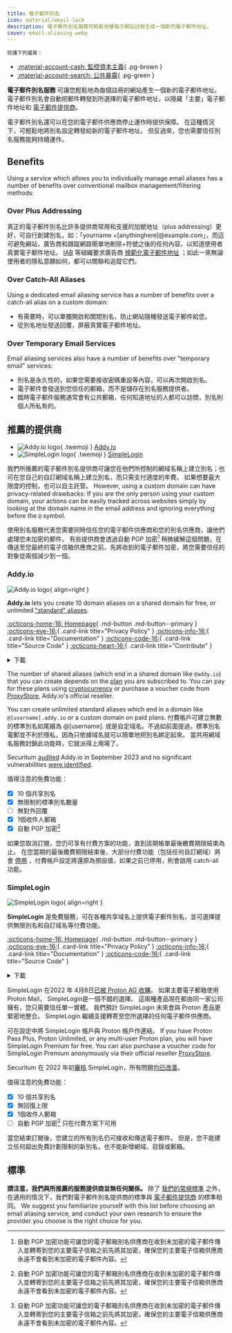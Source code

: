 ```yaml
---
title: 電子郵件別名
icon: material/email-lock
description: 電子郵件別名服務可輕鬆地替每次網站註冊生成一個新的電子郵件地址。
cover: email-aliasing.webp
---
```


<small>防護下列威脅：</small>

- [:material-account-cash: 監控資本主義](basics/common-threats.md#surveillance-as-a-business-model){ .pg-brown }
- [:material-account-search: 公共暴露](basics/common-threats.md#limiting-public-information){ .pg-green }

**電子郵件別名服務** 可讓您輕鬆地為每個註冊的網站產生一個新的電子郵件地址。 電子郵件別名會自動把郵件轉發到所選擇的電子郵件地址，以隱藏「主要」電子郵件地址和 [電子郵件提供商](email.md)。

電子郵件別名還可以在您的電子郵件供應商停止運作時提供保障。 在這種情況下，可輕鬆地將別名設定轉發給新的電子郵件地址。 但反過來，您也需要信任別名服務能夠持續運作。

## Benefits

Using a service which allows you to individually manage email aliases has a number of benefits over conventional mailbox management/filtering methods:

### Over Plus Addressing

真正的電子郵件別名比許多提供商常用和支援的加號地址（plus addressing）更好，可自行創建別名，如：「yourname +[anythinghere]@example.com」，而這可避免網站，廣告商和跟蹤網路簡單地刪除+符號之後的任何內容，以知道使用者真實電子郵件地址。 [IAB](https://en.wikipedia.org/wiki/Interactive_Advertising_Bureau) 等組織要求廣告商 [規範化電子郵件地址](https://shkspr.mobi/blog/2023/01/the-iab-loves-tracking-users-but-it-hates-users-tracking-them) ；如此一來無論使用者的隱私意願如何，都可以關聯和追蹤它們。

### Over Catch-All Aliases

Using a dedicated email aliasing service has a number of benefits over a catch-all alias on a custom domain:

- 有需要時，可以單獨開啟和關閉別名，防止網站隨機發送電子郵件給您。
- 從別名地址發送回覆，屏蔽真實電子郵件地址。

### Over Temporary Email Services

Email aliasing services also have a number of benefits over "temporary email" services:

- 別名是永久性的，如果您需要接收密碼重設等內容，可以再次開啟別名。
- 電子郵件會發送到您信任的郵箱，而不是儲存在別名服務提供者。
- 臨時電子郵件服務通常會有公共郵箱，任何知道地址的人都可以訪問，別名則個人所私有的。

## 推薦的提供商

<div class="grid cards" markdown>

- ![Addy.io logo](assets/img/email-aliasing/addy.svg){ .twemoji } [Addy.io](email-aliasing.md#addyio)
- ![SimpleLogin logo](assets/img/email-aliasing/simplelogin.svg){ .twemoji } [SimpleLogin](email-aliasing.md#simplelogin)

</div>

我們所推薦的電子郵件別名提供商可讓您在他們所控制的網域名稱上建立別名；也可在您自己的自訂網域名稱上建立別名，而只需支付適度的年費。 如果想要最大限度的控制，也可以自主託管。 However, using a custom domain can have privacy-related drawbacks: If you are the only person using your custom domain, your actions can be easily tracked across websites simply by looking at the domain name in the email address and ignoring everything before the `@` symbol.

使用別名服務代表您需要同時信任您的電子郵件供應商和您的別名供應商，讓他們處理您未加密的郵件。 有些提供商會透過自動 PGP 加密[^1] 稍微緩解這個問題，在傳送至您最終的電子信箱供應商之前，先將收到的電子郵件加密，將您需要信任的對象從兩個減少到一個。

### Addy.io

<div class="admonition recommendation" markdown>

![Addy.io logo](assets/img/email-aliasing/addy.svg){ align=right }

**Addy.io** lets you create 10 domain aliases on a shared domain for free, or unlimited ["standard" aliases](https://addy.io/faq/#what-is-a-standard-alias).

[:octicons-home-16: Homepage](https://addy.io){ .md-button .md-button--primary }
[:octicons-eye-16:](https://addy.io/privacy){ .card-link title="Privacy Policy" }
[:octicons-info-16:](https://addy.io/faq){ .card-link title="Documentation" }
[:octicons-code-16:](https://github.com/anonaddy){ .card-link title="Source Code" }
[:octicons-heart-16:](https://addy.io/donate){ .card-link title="Contribute" }

<details class="downloads" markdown>
<summary>下載</summary>

- [:simple-googleplay: Google Play](https://addy.io/faq/#is-there-an-android-app)
- [:simple-appstore: App Store](https://addy.io/faq/#is-there-an-ios-app)
- [:simple-firefoxbrowser: Firefox](https://addons.mozilla.org/firefox/addon/addy_io)
- [:simple-googlechrome: Chrome](https://chrome.google.com/webstore/detail/iadbdpnoknmbdeolbapdackdcogdmjpe)

</details>

</div>

The number of shared aliases (which end in a shared domain like `@addy.io`) that you can create depends on the [plan](https://addy.io/#pricing) you are subscribed to. You can pay for these plans using [cryptocurrency](https://addy.io/help/subscribing-with-cryptocurrency) or purchase a voucher code from [ProxyStore](https://addy.io/help/voucher-codes), Addy.io's official reseller.

You can create unlimited standard aliases which end in a domain like `@[username].addy.io` or a custom domain on paid plans. 付費帳戶可建立無數的標準別名如尾綴為 @[username]. 或是自定域名。不過如前面提過，標準別名電郵並不利於隱私，因為只依據域名就可以簡單地把別名綁定起來。 當共用網域名服務封鎖此功能時，它就派得上用場了。

Securitum [audited](https://addy.io/blog/addy-io-passes-independent-security-audit) Addy.io in September 2023 and no significant vulnerabilities [were identified](https://addy.io/addy-io-security-audit.pdf).

值得注意的免費功能：

- [x] 10 個共享別名
- [x] 無限制的標準別名數量
- [ ] 無對外回覆
- [x] 1個收件人郵箱
- [x] 自動 PGP 加密[^1]

如果您取消訂閱，您仍可享有付費方案的功能，直到該期帳單最後繳費期限結束為止。 在您當期的最後繳費期限結束後，大部分付費功能（包括任何自訂網域）將會 [停用](https://addy.io/faq/#what-happens-if-i-have-a-subscription-but-then-cancel-it) ，付費帳戶設定將還原為預設值，如果之前已停用，則會啟用 catch-all 功能。

### SimpleLogin

<div class="admonition recommendation" markdown>

![SimpleLogin logo](assets/img/email-aliasing/simplelogin.svg){ align=right }

**SimpleLogin** 是免費服務，可在各種共享域名上提供電子郵件別名，並可選擇提供無限別名和自訂域名等付費功能。

[:octicons-home-16: Homepage](https://simplelogin.io){ .md-button .md-button--primary }
[:octicons-eye-16:](https://simplelogin.io/privacy){ .card-link title="Privacy Policy" }
[:octicons-info-16:](https://simplelogin.io/docs){ .card-link title="Documentation" }
[:octicons-code-16:](https://github.com/simple-login){ .card-link title="Source Code" }

<details class="downloads" markdown>
<summary>下載</summary>

- [:simple-googleplay: Google Play](https://play.google.com/store/apps/details?id=io.simplelogin.android)
- [:simple-appstore: App Store](https://apps.apple.com/app/id1494359858)
- [:simple-github: GitHub](https://github.com/simple-login/Simple-Login-Android/releases)
- [:simple-firefoxbrowser: Firefox](https://addons.mozilla.org/firefox/addon/simplelogin)
- [:simple-googlechrome: Chrome](https://chrome.google.com/webstore/detail/dphilobhebphkdjbpfohgikllaljmgbn)
- [:fontawesome-brands-edge: Edge](https://microsoftedge.microsoft.com/addons/detail/diacfpipniklenphgljfkmhinphjlfff)
- [:simple-safari: Safari](https://apps.apple.com/app/id6475835429)

</details>

</div>

SimpleLogin 在2022 年 4月8日[已被 Proton AG 收購](https://proton.me/news/proton-and-simplelogin-join-forces)。 如果主要電子郵箱使用 Proton Mail， SimpleLogin是一個不錯的選擇。 這兩種產品現在都由同一家公司擁有，您只需要信任單一實體。 我們預計 SimpleLogin 未來會與 Proton 產品更緊密地整合。 SimpleLogin 繼續支援轉寄至您所選擇的任何電子郵件供應商。

可在設定中將 SimpleLogin 帳戶與 Proton 帳戶作連結。 If you have Proton Pass Plus, Proton Unlimited, or any multi-user Proton plan, you will have SimpleLogin Premium for free. You can also purchase a voucher code for SimpleLogin Premium anonymously via their official reseller [ProxyStore](https://simplelogin.io/faq).

Securitum 在 2022 年初[審核](https://simplelogin.io/blog/security-audit) SimpleLogin，所有問題[均已改善](https://simplelogin.io/audit2022/web.pdf)。

值得注意的免費功能：

- [x] 10 個共享別名
- [x] 無回復上限
- [x] 1個收件人郵箱
- [ ] 自動 PGP 加密[^1] 只在付費方案下可用

當您結束訂閱後，您建立的所有別名仍可接收和傳送電子郵件。 但是，您不能建立任何超出免費計劃限制的新別名，也不能新增網域、目錄或郵箱。

## 標準

**請注意，我們與所推薦的服務提供商並無任何關係。** 除了 [我們的常規標準](about/criteria.md) 之外，在適用的情況下，我們對電子郵件別名提供商的標準與 [電子郵件提供商](email.md#criteria) 的標準相同。 We suggest you familiarize yourself with this list before choosing an email aliasing service, and conduct your own research to ensure the provider you choose is the right choice for you.

[^1]: 自動 PGP 加密功能可讓您的電子郵箱別名供應商在收到未加密的電子郵件傳入並轉寄到您的主要電子信箱之前先將其加密，確保您的主要電子信箱供應商永遠不會看到未加密的電子郵件內容。
